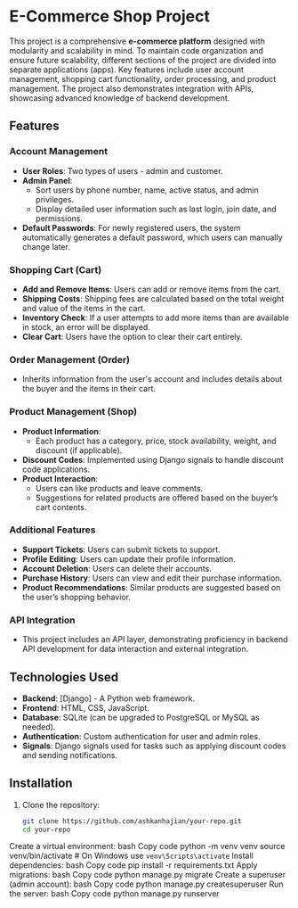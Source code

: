 # E-Commerce Shop Project

This project is a comprehensive **e-commerce platform** designed with modularity and scalability in mind. To maintain code organization and ensure future scalability, different sections of the project are divided into separate applications (apps). Key features include user account management, shopping cart functionality, order processing, and product management. The project also demonstrates integration with APIs, showcasing advanced knowledge of backend development.



## Features

### Account Management
- **User Roles**: Two types of users - admin and customer.
- **Admin Panel**:
  - Sort users by phone number, name, active status, and admin privileges.
  - Display detailed user information such as last login, join date, and permissions.
- **Default Passwords**: For newly registered users, the system automatically generates a default password, which users can manually change later.

### Shopping Cart (Cart)
- **Add and Remove Items**: Users can add or remove items from the cart.
- **Shipping Costs**: Shipping fees are calculated based on the total weight and value of the items in the cart.
- **Inventory Check**: If a user attempts to add more items than are available in stock, an error will be displayed.
- **Clear Cart**: Users have the option to clear their cart entirely.

### Order Management (Order)
- Inherits information from the user's account and includes details about the buyer and the items in their cart.
  
### Product Management (Shop)
- **Product Information**:
  - Each product has a category, price, stock availability, weight, and discount (if applicable).
- **Discount Codes**: Implemented using Django signals to handle discount code applications.
- **Product Interaction**:
  - Users can like products and leave comments.
  - Suggestions for related products are offered based on the buyer’s cart contents.
  
### Additional Features
- **Support Tickets**: Users can submit tickets to support.
- **Profile Editing**: Users can update their profile information.
- **Account Deletion**: Users can delete their accounts.
- **Purchase History**: Users can view and edit their purchase information.
- **Product Recommendations**: Similar products are suggested based on the user’s shopping behavior.

### API Integration
- This project includes an API layer, demonstrating proficiency in backend API development for data interaction and external integration.

## Technologies Used

- **Backend**: [Django] - A Python web framework.
- **Frontend**: HTML, CSS, JavaScript.
- **Database**: SQLite (can be upgraded to PostgreSQL or MySQL as needed).
- **Authentication**: Custom authentication for user and admin roles.
- **Signals**: Django signals used for tasks such as applying discount codes and sending notifications.

## Installation

1. Clone the repository:
   ```bash
   git clone https://github.com/ashkanhajian/your-repo.git
   cd your-repo
Create a virtual environment:
bash
Copy code
python -m venv venv
source venv/bin/activate  # On Windows use `venv\Scripts\activate`
Install dependencies:
bash
Copy code
pip install -r requirements.txt
Apply migrations:
bash
Copy code
python manage.py migrate
Create a superuser (admin account):
bash
Copy code
python manage.py createsuperuser
Run the server:
bash
Copy code
python manage.py runserver

 
 
